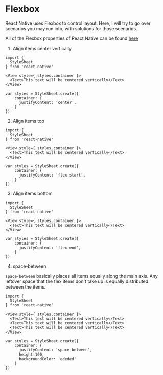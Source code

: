 # Flexbox

React Native uses Flexbox to control layout. Here, I will try to go over scenarios you may run into, with solutions for those scenarios.

All of the Flexbox properties of React Native can be found [here](https://facebook.github.io/react-native/docs/flexbox.html#content)

 1. Align items center vertically

```
import {
  StyleSheet
} from 'react-native'

<View style={ styles.container }>
  <Text>This text will be centered vertically</Text>
</View>

var styles = StyleSheet.create({
    container: {
      justifyContent: 'center',
    }
})
```

 2. Align items top

```
import {
  StyleSheet
} from 'react-native'

<View style={ styles.container }>
  <Text>This text will be centered vertically</Text>
</View>

var styles = StyleSheet.create({
    container: {
      justifyContent: 'flex-start',
    }
})
```

 3. Align items bottom

```
import {
  StyleSheet
} from 'react-native'

<View style={ styles.container }>
  <Text>This text will be centered vertically</Text>
</View>

var styles = StyleSheet.create({
    container: {
      justifyContent: 'flex-end',
    }
})
```

 4. space-between

`space-between` basically places all items equally along the main axis. Any leftover space that the flex items don't take up is equally distributed between the items.

```
import {
  StyleSheet
} from 'react-native'

<View style={ styles.container }>
  <Text>This text will be centered vertically</Text>
  <Text>This text will be centered vertically</Text>
  <Text>This text will be centered vertically</Text>
</View>

var styles = StyleSheet.create({
    container: {
      justifyContent: 'space-between',
      height:100,
      backgroundColor: 'ededed'
    }
})
```
